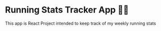 # Running Stats Tracker App 🏃‍♀️
This app is React Project intended to keep track of my weekly running stats


